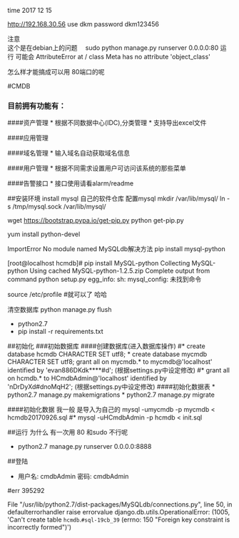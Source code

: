 
time
2017 12  15  

http://192.168.30.56
use dkm
password dkm123456



注意  
这个是在debian上的问题　
sudo python manage.py  runserver 0.0.0.0:80 运行 可能会 
AttributeError at /
class Meta has no attribute 'object_class'

怎么样才能搞成可以用 80端口的呢  



#CMDB
### 目前拥有功能有：
####资产管理
    * 根据不同数据中心(IDC),分类管理
    * 支持导出excel文件

####应用管理
  
####域名管理
  	* 输入域名自动获取域名信息

####用户管理
    * 根据不同需求设置用户可访问该系统的那些菜单

####告警接口
    * 接口使用请看alarm/readme

##安装环境
install mysql
自己的软件仓库
配置mysql
mkdir  /var/lib/mysql/
ln -s /tmp/mysql.sock  /var/lib/mysql/




wget https://bootstrap.pypa.io/get-pip.py
python get-pip.py

yum install  python-devel

ImportError No module named MySQLdb解决方法
pip install mysql-python

[root@localhost hcmdb]# pip install MySQL-python
Collecting MySQL-python
  Using cached MySQL-python-1.2.5.zip
    Complete output from command python setup.py egg_info:
    sh: mysql_config: 未找到命令

source  /etc/profile #就可以了 哈哈



清空数据库
python manage.py flush

* python2.7
* pip install -r requirements.txt

##初始化
###初始数据库
####创建数据库(进入数据库操作)
    #* create database hcmdb CHARACTER SET utf8;
    * create database mycmdb CHARACTER SET utf8;
    grant all on mycmdb.* to mycmdb@'localhost' identified by 'evan886DKdk****#d'; (根据settings.py中设定修改)
    #* grant all on hcmdb.* to HCmdbAdmin@'localhost' identified by 'nDrDyXd#dnoMqH2'; (根据settings.py中设定修改)
####初始化数据表
    * python2.7 manage.py makemigrations
    * python2.7 manage.py migrate

####初始化数据  我一般 是导入为自己的
    mysql -umycmdb -p mycmdb < hcmdb20170926.sql
    #* mysql -uHCmdbAdmin -p hcmdb < init.sql

##运行 为什么 有一次用 80 和sudo 不行呢 
   * python2.7 manage.py runserver 0.0.0.0:8888

##登陆
   * 用户名: cmdbAdmin
	 密码: cmdbAdmin

#err 395292

  File "/usr/lib/python2.7/dist-packages/MySQLdb/connections.py", line 50, in defaulterrorhandler
    raise errorvalue
django.db.utils.OperationalError: (1005, 'Can\'t create table `hcmdb`.`#sql-19cb_39` (errno: 150 "Foreign key constraint is incorrectly formed")')


